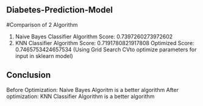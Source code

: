 ## Diabetes-Prediction-Model
#Comparison of 2 Algorithm
1. Naive Bayes Classifier Algorithm
   Score: 0.7397260273972602
3. KNN Classifier Algorithm
   Score: 0.7191780821917808
   Optimized Score: 0.7465753424657534
   (Using Grid Search CVto optimize parameters for input in sklearn model)


## Conclusion
Before Optimization: Naive Bayes Algoritm is a better algorithm
After optimization: KNN Classifier Algorithm is a better algorithm
